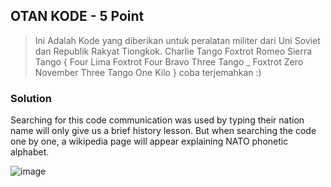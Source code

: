 ## OTAN KODE - 5 Point
> Ini Adalah Kode yang diberikan untuk peralatan militer dari Uni Soviet dan Republik Rakyat Tiongkok. Charlie Tango Foxtrot Romeo Sierra Tango { Four Lima Foxtrot Four Bravo Three Tango _ Foxtrot Zero November Three Tango One Kilo } coba terjemahkan :)
### Solution
Searching for this code communication was used by typing their nation name will only give us a brief history lesson. But when searching the code one by one, a wikipedia page will appear explaining NATO phonetic alphabet.

![image](https://github.com/user-attachments/assets/ffabb83d-b660-425f-b787-f3a7cb33c754)


